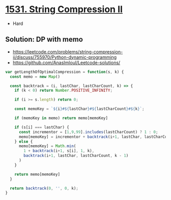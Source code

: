 # [1531. String Compression II](https://leetcode.com/problems/string-compression-ii/)

- Hard

## Solution: DP with memo

- https://leetcode.com/problems/string-compression-ii/discuss/755970/Python-dynamic-programming
- https://github.com/AnasImloul/Leetcode-solutions/

```js
var getLengthOfOptimalCompression = function(s, k) {
  const memo = new Map()

  const backtrack = (i, lastChar, lastCharCount, k) => {
    if (k < 0) return Number.POSITIVE_INFINITY;

    if (i >= s.length) return 0;

    const memoKey = `${i}#${lastChar}#${lastCharCount}#${k}`;

    if (memoKey in memo) return memo[memoKey]

    if (s[i] === lastChar) {
      const incrementor = [1,9,99].includes(lastCharCount) ? 1 : 0;
      memo[memoKey] = incrementor + backtrack(i+1, lastChar, lastCharCount+1, k);
    } else {
      memo[memoKey] = Math.min(
        1 + backtrack(i+1, s[i], 1, k),
        backtrack(i+1, lastChar, lastCharCount, k - 1)
      )
    }

    return memo[memoKey]
  }

  return backtrack(0, '', 0, k);
}
```
